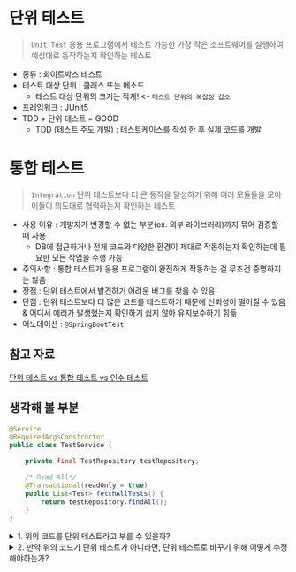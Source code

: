 # 단위 테스트
> ```Unit Test```
> 응용 프로그램에서 테스트 가능한 가장 작은 소프트웨어를 실행하여 예상대로 동작하는지 확인하는 테스트

- 종류 : 화이트박스 테스트
- 테스트 대상 단위 : 클래스 또는 메소드
  - 테스트 대상 단위의 크기는 작게! <- ```테스트 단위의 복잡성 갑소```
- 프레임워크 : JUnit5
- TDD + 단위 테스트 = GOOD
  - TDD (테스트 주도 개발) : 테스트케이스를 작성 한 후 실제 코드를 개발

# 통합 테스트
> ```Integration```
> 단위 테스트보다 더 큰 동작을 달성하기 위해 여러 모듈들을 모아 이들이 의도대로 협력하는지 확인하는 테스트

- 사용 이유 : 개발자가 변경할 수 없는 부분(ex. 외부 라이브러리)까지 묶어 검증할 때 사용
  - DB에 접근하거나 전체 코드와 다양한 환경이 제대로 작동하는지 확인하는데 필요한 모든 작업을 수행 가능
- 주의사항 : 통합 테스트가 응용 프로그램이 완전하게 작동하는 걸 무조건 증명하지는 않음
- 장점 : 단위 테스트에서 발견하기 어려운 버그를 찾을 수 있음
- 단점 : 단위 테스트보다 더 많은 코드를 테스트하기 때문에 신뢰성이 떨어질 수 있음 & 어디서 에러가 발생했는지 확인하기 쉽지 않아 유지보수하기 힘듦
- 어노테이션 : ```@SpringBootTest```

## 참고 자료
[단위 테스트 vs 통합 테스트 vs 인수 테스트](https://tecoble.techcourse.co.kr/post/2021-05-25-unit-test-vs-integration-test-vs-acceptance-test/)

## 생각해 볼 부분
```java
@Service
@RequiredArgsConstructor
public class TestService {

    private final TestRepository testRepository;

    /* Read All*/
    @Transactional(readOnly = true)
    public List<Test> fetchAllTests() {
        return testRepository.findAll();
    }
}
```
<details>
  <summary>1. 위의 코드를 단위 테스트라고 부를 수 있을까?</summary>
  No, 주어진 코드는 Repository를 사용하여 DB의 Test 테이블에 저장되어있는 모든 정보를 불러오는 Service 클래스로, 실질적인 테스트 코드의 기능을 하고 있지 않다.
</details>

<details>
  <summary>2. 만약 위의 코드가 단위 테스트가 아니라면, 단위 테스트로 바꾸기 위해 어떻게 수정해야하는가?</summary>
  Service 클래스와 별개로, 단위 테스트를 위한 클래스를 test 패키지 내부에 생성하여 JUnit5을 사용한 테스트 코드를 작성할 수 있을 것이다.
</details>